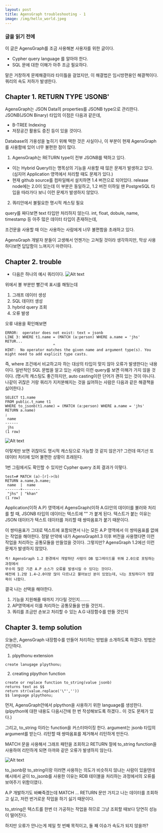 ```yaml
---
layout: post
title: AgensGraph troubleshooting - 1
image: /img/hello_world.jpeg
---
```

### 글을 읽기 전에

이 글은 AgensGraph를 조금 사용해본 사용자를 위한 글이다.
 - Cypher query language 를 알아야 한다.
 - SQL 문에 대한 이해가 아주 조금 필요하다.
 
말은 거창하게 문제해결이라 타이틀을 걸었지만, 이 해결법은 임시방편용인 해결책이다.
쿼리의 속도 저하가 발생한다.


## Chapter 1. RETURN TYPE 'JSONB'

AgensGraph는 JSON Data의 properties를 JSONB type으로 관리한다. 
JSONB(JSON Binary) 타입의 이점은 다음과 같은데,
- B-TREE Indexing
- 저장공간 활용도 증진
등이 있을 것이다.

Database의 가용성을 높히기 위해 택한 것은 사실이나, 이 부분이 현재 AgensGraph를 사용함에 있어 너무 불편한 점이 많다.

1. AgensGraph는 RETURN type이 전부 JSONB를 택하고 있다.
- 이는 Hybrid Query라는 명목상의 기능을 사용할 때 많은 문제가 발생하고 있다. (심지어 Application 영역에서 처리할 때도 문제가 있다.)
- 현재 github source를 컴파일해서 설치하면 1.4 버전으로 되어있다. release node에는 2.0이 있는데 이 부분은 동일하고, 
1.2 버전 이하일 땐 PostgreSQL 타입을 따라가다 보니 이런 문제가 발생하지 않았다.

2. 쿼리안에서 불필요한 명시적 캐스팅 필요

query를 짜다보면 text 타입만 처리하지 않는다. int, float, dobule, name, timestamp 등 아주 많은 데이터 타입이 존재하는데, 

조건문을 사용할 때 이는 사용하는 사람에게 너무 불편함을 초래하고 있다.

AgensGraph 개발자 분들이 고생해서 언젠가는 고쳐질 것이라 생각하지만, 막상 사용하다보면 답답함이 느껴지기 마련이다.

## Chapter 2. trouble

- 다음은 하나의 예시 쿼리이다.
![Alt text](https://github.com/jhs9396/jhs9396.github.io/blob/master/img/troubleshooting_1_2.png?raw=true)

위에서 볼 부분만 빨간색 표시를 해뒀는데
1) 그래프 데이터 생성
2) SQL 데이터 생성
3) hybrid query 조회
4) 오류 발생

오류 내용을 확인해보면 
````
ERROR:  operator does not exist: text = jsonb
LINE 3: WHERE t1.name = (MATCH (a:person) WHERE a.name = 'jhs' RETUR...
                      ^
HINT:  No operator matches the given name and argument type(s). You might need to add explicit type casts.
````

즉, where 조건에서 비교하고자 하는 대상의 타입이 맞지 않아 오류가 발생한다는 내용이다.
일반적인 SQL 문법을 알고 있는 사람이 이런 query를 보면 이해가 가지 않을 것이다.
(명시적 캐스팅도 좋긴하지만, auto casting이란 단어가 괜히 있는 것이 아니다. 나같이 귀찮은 거랑 쿼리가 지저분해지는 것을 싫어하는 사람은
다음과 같은 해결책을 싫어한다.)

````
SELECT t1.name
FROM public.t_name t1
WHERE to_jsonb(t1.name) = (MATCH (a:person) WHERE a.name = 'jhs' RETURN a.name)
;
 name
------
 jhs
(1 row)
````
![Alt text](https://github.com/jhs9396/jhs9396.github.io/blob/master/img/troubleshooting_1_3.png?raw=true)

이렇게만 보면 귀찮아도 명시적 캐스팅으로 가능할 것 같지 않은가?
그런데 여기선 또 데이터 처리에 있어 불편한 상황이 초래된다.

1번 그림에서도 확인할 수 있지만 Cypher query 조회 결과가 이렇다.
````
test=# MATCH (a)-[r]->(b)
RETURN a.name,b.name;
 name  |  name
-------+--------
 "jhs" | "khan"
(1 row)
````
Application(이하 A.P) 영역에서 AgensGraph(이하 A.G)안의 데이터를 불러와 처리를 할 때, JSONB 타입의 데이터는 텍스트에 "" 가 붙게 된다.
텍스트가 붙는 이유는 JSON 데이터가 텍스트 데이터를 처리할 때 쌍따옴표가 붙기 때문이다.

이 쌍따옴표가 그대로 텍스트에 포함되면서 나는 모든 A.P 영역에서 이 쌍따옴표를 없애는 작업을 해야한다.
정말 만약에 내가 AgensGraph1.3 이후 버전을 사용했다면 이런 작업을 처리하는 공통모듈을 만들었을 것이다.
그렇지만? AgensGraph 1.2에선 이런 문제가 발생하지 않았다.
````
즉! AgensGraph 1.2 환경에서 개발하던 사람이 DB 업그레이드를 위해 2.0으로 포팅하는 과정에서
무수히 많은 기존 A.P 소스가 오류를 발생시킬 수 있다는 것이다.
예전에 1.2랑 1.4~2.0이랑 많이 다르냐고 물어보신 분이 있었는데, 나는 포팅하다가 정말 욕이 나왔다.
````

결국 나는 선택을 해야한다.
1) 기능을 지원해줄 때까지 기다릴 것인지........
2) AP영역에서 이를 처리하는 공통모듈을 만들 것인지..
3) 쿼리를 조금만 손보고 처리할 수 있는 A.G 내장함수를 만들 것인지


## Chapter 3. temp solution

오늘은, AgensGraph 내장함수를 만들어 처리하는 방법을 소개하도록 하겠다.
방법은 간단하다.

1) plpythonu extension
````
create lanugage plpythonu;
````

2) creating plpython function
````
create or replace function to_string(value jsonb)
returns text as $$
return str(value.replace('\"',''))
$$ language plpythonu;
````

먼저, AgensGraph안에서 plpython을 사용하기 위한 language를 생성한다.
(plpython에 대한 내용도 다음시간에 한 번 작성해보도록 하겠다.. 이 것도 문제가 있다.)

그리고, to_string 이라는 function을 커스터마이징 한다. argument는 jsonb 타입의 argument를 받는다.
리턴할 때 쌍따옴표를 제거해서 리턴하게 만든다.

MATCH 문을 사용해서 그래프 패턴을 조회하고 RETURN 절에 to_string function을 사용하여 리턴하게 되면 아까와 같은 오류가 발생하지 않는다.

![Alt text](https://github.com/jhs9396/jhs9396.github.io/blob/master/img/troubleshooting_1_4.png?raw=true)


to_jsonb랑 to_string이랑 이러면 사용하는 의도가 비슷하지 않냐는 사람이 있을텐데 예시에서 굳이 to_jsonb를 사용한 이유는 RDB 테이블을 처리하는 과정에서의 오류를 보여주기 위함이였다.

A.P 개발하기도 바빠죽겠는데 MATCH ... RETURN 문만 가지고 나는 데이터를 조회하고 싶고, 저런 번거로운 작업을 하기 싫기 때문이다.

to_string은 텍스트를 한번 더 가공하는 작업을 하므로 그냥 조회할 때보다 당연히 성능이 떨어진다.

하지만 오류가 안나는게 제일 첫 번째 목적이고, 둘 째 이슈가 속도가 되지 않을까? 
